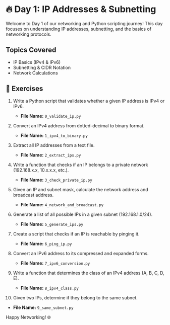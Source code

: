 # 🔥 Day 1: IP Addresses & Subnetting

Welcome to Day 1 of our networking and Python scripting journey! This day focuses on understanding IP addresses, subnetting, and the basics of networking protocols.

## Topics Covered
- IP Basics (IPv4 & IPv6)
- Subnetting & CIDR Notation
- Network Calculations

## 🔹 Exercises

1. Write a Python script that validates whether a given IP address is IPv4 or IPv6.
   - **File Name:** `0_validate_ip.py`

2. Convert an IPv4 address from dotted-decimal to binary format.
   - **File Name:** `1_ipv4_to_binary.py`

3. Extract all IP addresses from a text file.
   - **File Name:** `2_extract_ips.py`

4. Write a function that checks if an IP belongs to a private network (192.168.x.x, 10.x.x.x, etc.).
   - **File Name:** `3_check_private_ip.py`

5. Given an IP and subnet mask, calculate the network address and broadcast address.
   - **File Name:** `4_network_and_broadcast.py`

6. Generate a list of all possible IPs in a given subnet (192.168.1.0/24).
   - **File Name:** `5_generate_ips.py`

7. Create a script that checks if an IP is reachable by pinging it.
   - **File Name:** `6_ping_ip.py`

8. Convert an IPv6 address to its compressed and expanded forms.
   - **File Name:** `7_ipv6_conversion.py`

9. Write a function that determines the class of an IPv4 address (A, B, C, D, E).
   - **File Name:** `8_ipv4_class.py`

10. Given two IPs, determine if they belong to the same subnet.
   - **File Name:** `9_same_subnet.py`

Happy Networking! 🌐